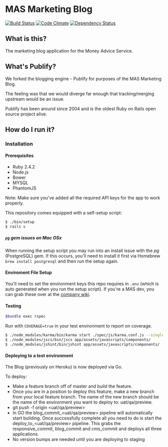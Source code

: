 # MAS Marketing Blog

[![Build Status](https://travis-ci.org/moneyadviceservice/publify.png)](https://travis-ci.org/moneyadviceservice/publify)
[![Code Climate](https://codeclimate.com/github/moneyadviceservice/publify.png)](https://codeclimate.com/github/moneyadviceservice/publify)
[![Dependency Status](https://gemnasium.com/moneyadviceservice/publify.png)](https://gemnasium.com/moneyadviceservice/publify)

## What is this?

The marketing blog application for the Money Advice Service.

## What's Publify?

We forked the blogging engine - Publify for purposes of the MAS Marketing Blog.

The feeling was that we would diverge far enough that tracking/merging upstream would be an issue.

Publify has been around since 2004 and is the oldest Ruby on Rails open source project alive.

## How do I run it?

### Installation

#### Prerequisites

- Ruby 2.4.2
- Node.js
- Bower
- MYSQL
- PhantomJS

Note: Make sure you've added all the required API keys for the app to work properly.

This repository comes equipped with a self-setup script:

```bash
$ ./bin/setup
$ rails s
```
##### `pg` gem issues on Mac OSx

When running the setup script you may run into an install issue with the *pg* (PostgreSQL) gem. If this occurs, you'll need to install it first via Homebrew `brew install postgresql` and then run the setup again.


#### Enviroment File Setup

You'll need to set the environment keys this repo requires in `.env` (which is auto generated when you run the setup script). If you're a MAS dev, you can grab these over at the [company wiki](https://moneyadviceserviceuk.atlassian.net/wiki/display/DEV/Marketing+Blog+Repo+Credentials).

#### Testing

```bash
$bundle exec rspec
```

Run with `COVERAGE=true` in your test environment to report on coverage.

```bash
$ ./node_modules/karma/bin/karma start ./spec/js/karma.conf.js --single-run
$ ./node_modules/jscs/bin/jscs app/assets/javascripts/components/
$ ./node_modules/jshint/bin/jshint app/assets/javascripts/components/ --config .jshintrc
```


#### Deploying to a test environment

The Blog (previously on Heroku) is now deployed via Go.

To deploy:
- Make a feature branch off of master and build the feature.
- Once you are in a position to deploy this feature, make a new branch from your local feature branch. The name of the new branch should be the name of the environment you want to deploy to: uat/qa/preview.
- git push -f origin <uat/qa/preview>
- In GO the blog_commit_<uat/qa/preview> pipeline will automatically start building. Once successfully complete all you need to do is start the deploy_to_<uat/qa/preview> pipeline. This grabs the responsive_commit, blog_commit and cms_commit and deploys all three applications.
- No version bumps are needed until you are deploying to staging
